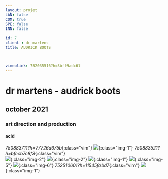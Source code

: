```yaml
---
layout: projet
LAN: false  
COM: true
SPE: false
INN: false

id: 7
client : dr martens
title: AUDRICK BOOTS



vimeolink: 752035516?h=3bff9adc61
---
```


# dr martens - audrick boots 
## october 2021 
### art direction and production
#### acid 

*750883711?h=77726d675b*{:class="vim"}
![](/assets/projets/AUDRICK_1.jpg){:class="img-1"}
*750883521?h=bfecb7c8f3*{:class="vim"}  
![](/assets/projets/AUDRICK_2.jpg){:class="img-2"}
![](/assets/projets/AUDRICK_3.jpg){:class="img-2"}
![](/assets/projets/AUDRICK_4.jpg){:class="img-1"}
![](/assets/projets/AUDRICK_5.png){:class="img-5"}
![](/assets/projets/AUDRICK_6.jpg){:class="img-6"}
*752510601?h=11545fabd7*{:class="vim"}
![](/assets/projets/AUDRICK_7.png){:class="img-1"}
